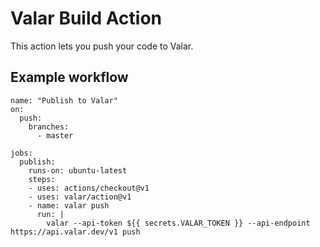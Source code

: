 # Valar Build Action

This action lets you push your code to Valar.

## Example workflow

```
name: "Publish to Valar"
on:
  push:
    branches:    
      - master

jobs:
  publish:
    runs-on: ubuntu-latest
    steps:
    - uses: actions/checkout@v1
    - uses: valar/action@v1
    - name: valar push
      run: |
        valar --api-token ${{ secrets.VALAR_TOKEN }} --api-endpoint https://api.valar.dev/v1 push
```
